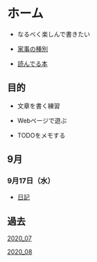 
# ホーム

* なるべく楽しんで書きたい

* [家事の種別](./Housework.md)

* [読んでる本](./Read_Book.md)

## 目的

* 文章を書く練習

* Webページで遊ぶ

* TODOをメモする

## 9月

### 9月17日（水）

* [日記](./09_17.md)


## 過去

[2020_07](./2020/07/index.md)

[2020_08](./2020/08/index.md)
